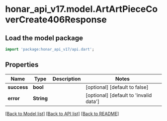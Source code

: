 # honar_api_v17.model.ArtArtPieceCoverCreate406Response

## Load the model package
```dart
import 'package:honar_api_v17/api.dart';
```

## Properties
Name | Type | Description | Notes
------------ | ------------- | ------------- | -------------
**success** | **bool** |  | [optional] [default to false]
**error** | **String** |  | [optional] [default to 'invalid data']

[[Back to Model list]](../README.md#documentation-for-models) [[Back to API list]](../README.md#documentation-for-api-endpoints) [[Back to README]](../README.md)


